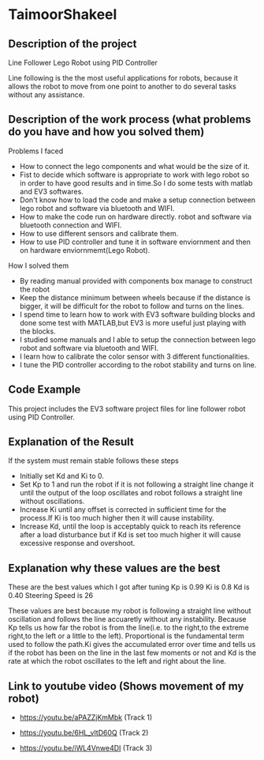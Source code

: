 # TaimoorShakeel

## Description of the project
Line Follower Lego Robot using PID Controller

Line following is the the most useful applications for robots, because it allows the robot to move from one point to another to do several tasks without any assistance.

## Description of the work process (what problems do you have and how you solved them)

Problems I faced 
- How to connect the lego components and what would be the size of it.
- Fist to decide which software is appropriate to work with lego robot so in order to have good results and in time.So I do some tests with matlab and EV3 softwares.
- Don't know how to load the code and make a setup connection between lego robot and software via bluetooth and WIFI.
- How to make the code run on hardware directly. robot and software via bluetooth connection and WIFI.
- How to use different sensors and calibrate them.
- How to use PID controller and tune it in software enviornment and then on hardware enviornmemt(Lego Robot).

How I solved them  
- By reading manual provided with components box manage to construct the robot
- Keep the distance minimum between wheels because if the distance is bigger, it will be difficult for the robot to follow and turns on the lines.
- I spend time to learn how to work with EV3 software building blocks and done some test with MATLAB,but EV3 is more useful just playing with the blocks.
- I studied some manuals and I able to setup the connection between lego robot and software via bluetooth and WIFI.
- I learn how to calibrate the color sensor with 3 different functionalities.
- I tune the PID controller according to the robot stability and turns on line.

## Code Example

This project includes the EV3 software project files for line follower robot using PID Controller.

## Explanation of the Result

If the system must remain stable follows these steps 
- Initially set Kd and Ki to 0.
- Set Kp to 1 and run the robot if it is not following a straight line change it until the output of the loop oscillates and robot follows a straight line without oscillations.
- Increase Ki until any offset is corrected in sufficient time for the process.If Ki is too much higher then it will cause instability. 
- Increase Kd, until the loop is acceptably quick to reach its reference after a load disturbance but if Kd is set too much higher it will cause excessive response and overshoot. 

## Explanation why these values are the best

These are the best values which I got after tuning 
Kp is 0.99
Ki is 0.8
Kd is 0.40
Steering Speed is 26

These values are best because my robot is following a straight line without oscillation and follows the line accuaretly without any instability. Because Kp tells us how far the robot is from the line(i.e. to the right,to the extreme right,to the left or a little to the left). Proportional is the fundamental term used to follow the path.Ki gives the accumulated error over time and tells us if the robot has been on the line in the last few moments or not and Kd is the rate at which the robot oscillates to the left and right about the line.

## Link to youtube video (Shows movement of my robot)

- https://youtu.be/aPAZZjKmMbk (Track 1)

- https://youtu.be/6HL_vltD60Q (Track 2)

- https://youtu.be/iWL4Vnwe4DI (Track 3)
